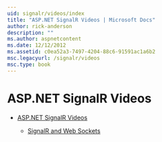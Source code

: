 ```yaml
---
uid: signalr/videos/index
title: "ASP.NET SignalR Videos | Microsoft Docs"
author: rick-anderson
description: ""
ms.author: aspnetcontent
ms.date: 12/12/2012
ms.assetid: c0ea52a3-7497-4204-88c6-91591ac1a6b2
msc.legacyurl: /signalr/videos
msc.type: book
---
```

ASP.NET SignalR Videos
====================
- [ASP.NET SignalR Videos](getting-started/index.md)

    - [SignalR and Web Sockets](getting-started/signalr-and-web-sockets.md)

